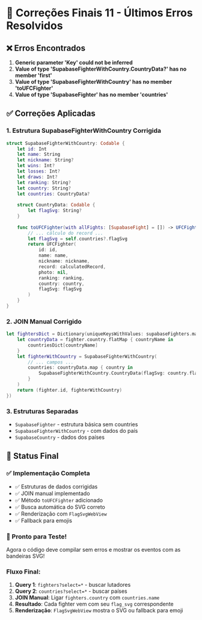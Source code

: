 # 🔧 Correções Finais 11 - Últimos Erros Resolvidos

## ❌ Erros Encontrados

1. **Generic parameter 'Key' could not be inferred**
2. **Value of type 'SupabaseFighterWithCountry.CountryData?' has no member 'first'**
3. **Value of type 'SupabaseFighterWithCountry' has no member 'toUFCFighter'**
4. **Value of type 'SupabaseFighter' has no member 'countries'**

## ✅ Correções Aplicadas

### **1. Estrutura SupabaseFighterWithCountry Corrigida**
```swift
struct SupabaseFighterWithCountry: Codable {
    let id: Int
    let name: String
    let nickname: String?
    let wins: Int?
    let losses: Int?
    let draws: Int?
    let ranking: String?
    let country: String?
    let countries: CountryData?
    
    struct CountryData: Codable {
        let flagSvg: String?
    }
    
    func toUFCFighter(with allFights: [SupabaseFight] = []) -> UFCFighter {
        // ... cálculo do record ...
        let flagSvg = self.countries?.flagSvg
        return UFCFighter(
            id: id,
            name: name,
            nickname: nickname,
            record: calculatedRecord,
            photo: nil,
            ranking: ranking,
            country: country,
            flagSvg: flagSvg
        )
    }
}
```

### **2. JOIN Manual Corrigido**
```swift
let fightersDict = Dictionary(uniqueKeysWithValues: supabaseFighters.map { fighter in
    let countryData = fighter.country.flatMap { countryName in
        countriesDict[countryName]
    }
    let fighterWithCountry = SupabaseFighterWithCountry(
        // ... campos ...
        countries: countryData.map { country in
            SupabaseFighterWithCountry.CountryData(flagSvg: country.flagSvg)
        }
    )
    return (fighter.id, fighterWithCountry)
})
```

### **3. Estruturas Separadas**
- `SupabaseFighter` - estrutura básica sem countries
- `SupabaseFighterWithCountry` - com dados do país
- `SupabaseCountry` - dados dos países

## 🎯 Status Final

### **✅ Implementação Completa**
- ✅ Estruturas de dados corrigidas
- ✅ JOIN manual implementado
- ✅ Método `toUFCFighter` adicionado
- ✅ Busca automática do SVG correto
- ✅ Renderização com `FlagSvgWebView`
- ✅ Fallback para emojis

### **🎉 Pronto para Teste!**

Agora o código deve compilar sem erros e mostrar os eventos com as bandeiras SVG!

### **Fluxo Final:**
1. **Query 1**: `fighters?select=*` - buscar lutadores
2. **Query 2**: `countries?select=*` - buscar países
3. **JOIN Manual**: Ligar `fighters.country` com `countries.name`
4. **Resultado**: Cada fighter vem com seu `flag_svg` correspondente
5. **Renderização**: `FlagSvgWebView` mostra o SVG ou fallback para emoji 